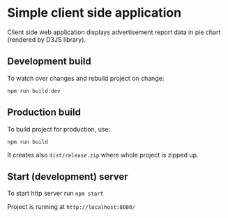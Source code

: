 # Simple client side application

Client side web application displays advertisement report data in pie chart (rendered by D3JS library).

## Development build

To watch over changes and rebuild project on change:

 `npm run build:dev`

## Production build

To build project for production, use:

`npm run build`

It creates also `dist/release.zip` where whole project is zipped up.

## Start (development) server

To start http server run `npm start`

Project is running at `http://localhost:8080/`